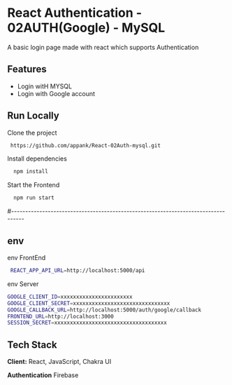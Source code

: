 
# React Authentication - 02AUTH(Google) - MySQL

A basic login page made with react which supports Authentication


## Features

- Login witH MYSQL
- Login with Google account



## Run Locally

Clone the project

```bash
 https://github.com/appank/React-02Auth-mysql.git
```

Install dependencies

```bash
  npm install
```

Start the Frontend

```bash
  npm run start
```

#----------------------------------------------------------------------------------
## env
env FrontEnd

```bash
 REACT_APP_API_URL=http://localhost:5000/api
```

env Server

```bash
GOOGLE_CLIENT_ID=xxxxxxxxxxxxxxxxxxxxxxx
GOOGLE_CLIENT_SECRET=xxxxxxxxxxxxxxxxxxxxxxxxxxxxxxx
GOOGLE_CALLBACK_URL=http://localhost:5000/auth/google/callback
FRONTEND_URL=http://localhost:3000
SESSION_SECRET=xxxxxxxxxxxxxxxxxxxxxxxxxxxxxxxxxxxx
```




## Tech Stack

**Client:** React, JavaScript, Chakra UI

**Authentication** Firebase


